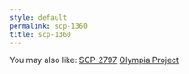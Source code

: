 ```yaml
---
style: default
permalink: scp-1360
title: scp-1360
---
```

You may also like:
[SCP-2797](http://scp-wiki.net/scp-2797)
[Olympia Project](http://scp-wiki.net/olympia-project)